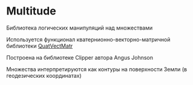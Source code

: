# Multitude
Библиотека логических манипуляций над множествами

Используется функционал кватернионно-векторно-матричной библиотеки [QuatVectMatr](https://github.com/gl-ser/QuatVectMatr)

Построена на библиотеке Clipper автора Angus Johnson

Множества интерпретируются как контуры на поверхности Земли (в геодезических координатах)
